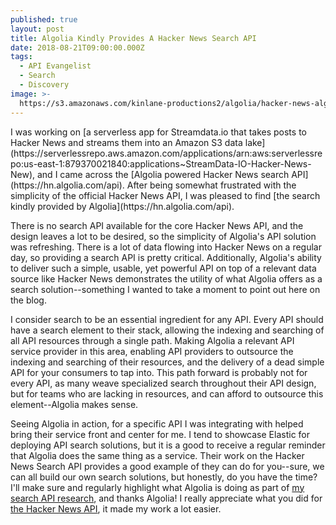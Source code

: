 ```yaml
---
published: true
layout: post
title: Algolia Kindly Provides A Hacker News Search API
date: 2018-08-21T09:00:00.000Z
tags:
  - API Evangelist
  - Search
  - Discovery
image: >-
  https://s3.amazonaws.com/kinlane-productions2/algolia/hacker-news-algolia-search-api.png
---
```

<p></p>I was working on [a serverless app for Streamdata.io that takes posts to Hacker News and streams them into an Amazon S3 data lake](https://serverlessrepo.aws.amazon.com/applications/arn:aws:serverlessrepo:us-east-1:879370021840:applications~StreamData-IO-Hacker-News-New), and I came across the [Algolia powered Hacker News search API](https://hn.algolia.com/api). After being somewhat frustrated with the simplicity of the official Hacker News API, I was pleased to find [the search kindly provided by Algolia](https://hn.algolia.com/api).

There is no search API available for the core Hacker News API, and the design leaves a lot to be desired, so the simplicity of Algolia's API solution was refreshing. There is a lot of data flowing into Hacker News on a regular day, so providing a search API is pretty critical. Additionally,  Algolia's ability to deliver such a simple, usable, yet powerful API on top of a relevant data source like Hacker News demonstrates the utility of what Algolia offers as a search solution--something I wanted to take a moment to point out here on the blog.

I consider search to be an essential ingredient for any API. Every API should have a search element to their stack, allowing the indexing and searching of all API resources through a single path. Making Algolia a relevant API service provider in this area, enabling API providers to outsource the indexing and searching of their resources, and the delivery of a dead simple API for your consumers to tap into. This path forward is probably not for every API, as many weave specialized search throughout their API design, but for teams who are lacking in resources, and can afford to outsource this element--Algolia makes sense.

Seeing Algolia in action, for a specific API I was integrating with helped bring their service front and center for me. I tend to showcase Elastic for deploying API search solutions, but it is a good to receive a regular reminder that Algolia does the same thing as a service. Their work on the Hacker News Search API provides a good example of they can do for you--sure, we can all build our own search solutions, but honestly, do you have the time? I'll make sure and regularly highlight what Algolia is doing as part of [my search API research](http://search.apievangelist.com), and thanks Algolia! I really appreciate what you did for [the Hacker News API](https://hn.algolia.com/api), it made my work a lot easier.
